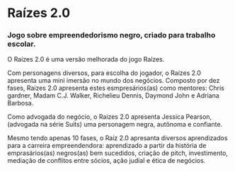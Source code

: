 # Raízes 2.0

### Jogo sobre empreendedorismo negro, criado para trabalho escolar. 

O Raízes 2.0 é uma versão melhorada do jogo Raízes. 

Com personagens diversos, para escolha do jogador, o Raízes 2.0 apresenta uma mini imersão no mundo dos negócios. Composto por dez fases, Raízes 2.0 apresenta estes esmpresários(as) como mentores: Chris gardner, Madam C.J. Walker, Richelieu Dennis, Daymond John e Adriana Barbosa.

Como advogada do negócio, o Raizes 2.0 apresenta Jessica Pearson, (advogada na série Suits) uma personagem negra, autônoma e confiante. 

Mesmo tendo apenas 10 fases, o Raíz 2.0 apresanta diversos aprendizados para a carreira empreendendora: aprendizado a partir da história de emprasários(as) negros(as) bem sucedidos, criação de pitch, investimento, mediação de conflitos entre sócios, ação judial e ética de negócios. 

